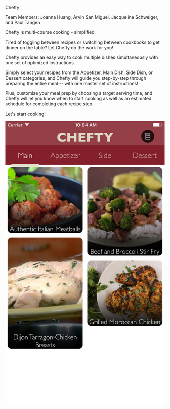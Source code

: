 Chefty


Team Members: Joanna Huang, Arvin San Miguel, Jacqueline Schweiger, and Paul Tangen



Chefty is multi-course cooking - simplified.

Tired of toggling between recipes or switching between cookbooks to get dinner on the table? Let Chefty do the work for you!

Chefty provides an easy way to cook multiple dishes simultaneously with one set of optimized instructions.

Simply select your recipes from the Appetizer, Main Dish, Side Dish, or Dessert categories, and Chefty will guide you step-by-step through preparing the entire meal -- with one master set of instructions!

Plus, customize your meal prep by choosing a target serving time, and Chefty will let you know when to start cooking as well as an estimated schedule for completing each recipe step.

Let's start cooking!

![Alt text](/screenshots/01.png?raw=true "Main Page")
